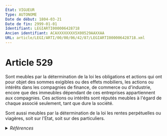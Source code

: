 ```yaml
---
État: VIGUEUR
Type: AUTONOME
Date de début: 1804-03-21
Date de fin: 2999-01-01
Identifiant: LEGIARTI000006428718
Ancien identifiant: ACAXXXXXXXX5X00529AAXXAA
URL: article/LEGI/ARTI/00/00/06/42/87/LEGIARTI000006428718.xml
---
```


<h1>Article 529</h1>

Sont meubles par la détermination de la loi les obligations et actions qui ont
pour objet des sommes exigibles ou des effets mobiliers, les actions ou intérêts
dans les compagnies de finance, de commerce ou d'industrie, encore que des
immeubles dépendant de ces entreprises appartiennent aux compagnies. Ces actions
ou intérêts sont réputés meubles à l'égard de chaque associé seulement, tant que
dure la société.<br />

Sont aussi meubles par la détermination de la loi les rentes perpétuelles ou
viagères, soit sur l'Etat, soit sur des particuliers.


<details>
  <summary><em>Références</em></summary>

  <h2>Articles faisant référence à l'article</h2>
  
  <ul>
    <li>
      <a href="https://legal.tricoteuses.fr//redirection/LEGIARTI000032217209?vers=git&vers=legifrance">Ordonnance n° 2016-301 du 14 mars 2016 relative à la partie législative du code de la consommation - article L121-10 AUTONOME VIGUEUR, en vigueur depuis le 2016-03-17</a> CITATION source
    </li>
    <li>
      <a href="https://legal.tricoteuses.fr//redirection/LEGIARTI000006507821?vers=git&vers=legifrance">Loi n°72-1137 du 22 décembre 1972 relative à la protection des consommateurs en matière de démarchage et de vente à domicile - article 7 AUTONOME ABROGE, en vigueur du 1992-01-21 au 1993-07-27</a> CITATION source
    </li>
    <li>
      <a href="https://legal.tricoteuses.fr//redirection/LEGIARTI000006292174?vers=git&vers=legifrance">Code de la consommation - article L122-10 AUTONOME ABROGE, en vigueur du 1993-07-27 au 2016-07-01</a> CITATION source
    </li>
    <li>
      <a href="https://legal.tricoteuses.fr//redirection/LEGIARTI000006314828?vers=git&vers=legifrance">Loi du 2 janvier 1817 sur les donations et legs aux établissements ecclésiastiques (1). - article 2 AUTONOME MODIFIE, en vigueur du 1817-01-02 au 2011-05-19</a> CITATION source
    </li>
    <li>
      <a href="https://legal.tricoteuses.fr//redirection/LEGIARTI000032227274?vers=git&vers=legifrance">Code de la consommation - article L121-10 AUTONOME VIGUEUR, en vigueur depuis le 2016-07-01</a> CITATION source
    </li>
  </ul>
  
  <h2>Références faites par l'article</h2>
  
  <ul>
    <li>
      CODIFICATION source Loi 1804-01-25
    </li>
    <li>
      CREATION source Loi 1804-01-25 promulguée le 4 février 1804
    </li>
    <li>
      1972-12-22 CITATION cible <a href="https://legal.tricoteuses.fr//redirection/LEGIARTI000006507821?vers=git&vers=legifrance">Loi n°72-1137 du 22 décembre 1972 relative à la protection des consommateurs en matière de démarchage et de vente à domicile - article 7 AUTONOME ABROGE, en vigueur du 1992-01-21 au 1993-07-27</a>
    </li>
    <li>
      2999-01-01 CITATION cible <a href="https://legal.tricoteuses.fr//redirection/LEGIARTI000032227274?vers=git&vers=legifrance">Code de la consommation - article L121-10 AUTONOME VIGUEUR, en vigueur depuis le 2016-07-01</a>
    </li>
    <li>
      2999-01-01 CITATION cible <a href="https://legal.tricoteuses.fr//redirection/LEGIARTI000006292174?vers=git&vers=legifrance">Code de la consommation - article L122-10 AUTONOME ABROGE, en vigueur du 1993-07-27 au 2016-07-01</a>
    </li>
    <li>
      1817-01-02 CITATION cible <a href="https://legal.tricoteuses.fr//redirection/LEGIARTI000006314828?vers=git&vers=legifrance">Loi du 2 janvier 1817 sur les donations et legs aux établissements ecclésiastiques (1). - article 2 AUTONOME MODIFIE, en vigueur du 1817-01-02 au 2011-05-19</a>
    </li>
  </ul>
</details>
